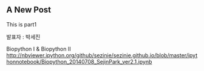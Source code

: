 ## A New Post
This is part1 

발표자 : 박세진

Biopython I & Biopython II
http://nbviewer.ipython.org/github/sezinie/sezinie.github.io/blob/master/ipythonnotebook/Biopython_20140708_SejinPark_ver2.1.ipynb